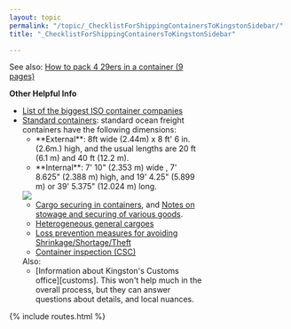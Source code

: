 ```yaml
---
layout: topic
permalink: "/topic/_ChecklistForShippingContainersToKingstonSidebar/"
title: "_ChecklistForShippingContainersToKingstonSidebar"

---
```


<div class="sidebar" style="width: 350px;">

 See also:
[How to pack 4 29ers in a container (9 pages)](http://www.29ernorthamerican.org/howto/29erContainer.pdf)

**Other Helpful Info**
<ul>
<li><a href="http://en.wikipedia.org/wiki/Shipping_containers#Biggest_ISO_container_companies">List of the biggest ISO container companies</a>
<li><a href="http://www.tis-gdv.de/tis_e/containe/arten/standard/standard.htm">Standard containers</a>: standard ocean freight containers have the following dimensions:
<ul>
<li>**External**: 8ft wide (2.44m) x 8 ft' 6 in. (2.6m.) high,  and the usual lengths are 20 ft (6.1 m) and 40 ft (12.2 m).
<li>**Internal**: 7' 10" (2.353 m) wide , 7' 8.625" (2.388 m) high, and 19' 4.25" (5.899 m) or 39' 5.375" (12.024 m) long.
</ul>

<img src="http://k7Waterfront.org/Images/CargoSecuringInContainer.jpg">
<ul>
<li><a href="http://www.tis-gdv.de/tis_e/containe/ladung/ladung.htm">Cargo securing in containers</a>, and <a href="http://www.tis-gdv.de/tis_e/containe/stauen/stauen.htm#fahrzeuge">Notes on stowage and securing of various goods</a>.

<li><a href="http://www.containerhandbuch.de/chb_e/stra/index.html?/chb_e/stra/stra_05_03_12.html">Heterogeneous general cargoes</a>

<li><a href="http://www.containerhandbuch.de/chb_e/scha/index.html?/chb_e/scha/scha_13_11_04.html">Loss prevention measures for avoiding Shrinkage/Shortage/Theft</a>

<li><a href="http://www.tis-gdv.de/tis_e/containe/kontroll/kontroll.htm">Container inspection (CSC)</a>
</ul>
Also:
<ul>
<li>[Information about Kingston's Customs office][customs].  This won't help much in the overall process, but they can answer questions about details, and local nuances.
</ul>
</div>

{% include routes.html %}

